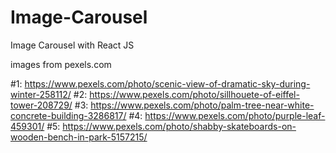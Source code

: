 # Image-Carousel
Image Carousel with React JS

images from pexels.com

#1: https://www.pexels.com/photo/scenic-view-of-dramatic-sky-during-winter-258112/
#2: https://www.pexels.com/photo/sillhouete-of-eiffel-tower-208729/
#3: https://www.pexels.com/photo/palm-tree-near-white-concrete-building-3286817/
#4: https://www.pexels.com/photo/purple-leaf-459301/
#5: https://www.pexels.com/photo/shabby-skateboards-on-wooden-bench-in-park-5157215/
